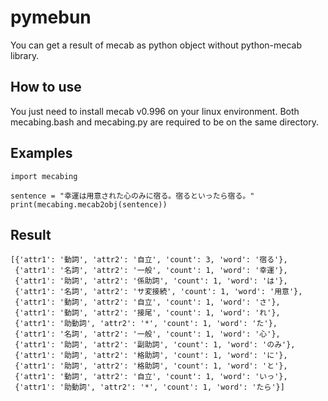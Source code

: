 # pymebun
You can get a result of mecab as python object without python-mecab library.

## How to use
You just need to install mecab v0.996 on your linux environment. Both mecabing.bash and mecabing.py are required to be on the same directory.

## Examples
~~~
import mecabing

sentence = "幸運は用意された心のみに宿る。宿るといったら宿る。"
print(mecabing.mecab2obj(sentence))
~~~

## Result
~~~
[{'attr1': '動詞', 'attr2': '自立', 'count': 3, 'word': '宿る'},
 {'attr1': '名詞', 'attr2': '一般', 'count': 1, 'word': '幸運'},
 {'attr1': '助詞', 'attr2': '係助詞', 'count': 1, 'word': 'は'},
 {'attr1': '名詞', 'attr2': 'サ変接続', 'count': 1, 'word': '用意'},
 {'attr1': '動詞', 'attr2': '自立', 'count': 1, 'word': 'さ'},
 {'attr1': '動詞', 'attr2': '接尾', 'count': 1, 'word': 'れ'},
 {'attr1': '助動詞', 'attr2': '*', 'count': 1, 'word': 'た'},
 {'attr1': '名詞', 'attr2': '一般', 'count': 1, 'word': '心'},
 {'attr1': '助詞', 'attr2': '副助詞', 'count': 1, 'word': 'のみ'},
 {'attr1': '助詞', 'attr2': '格助詞', 'count': 1, 'word': 'に'},
 {'attr1': '助詞', 'attr2': '格助詞', 'count': 1, 'word': 'と'},
 {'attr1': '動詞', 'attr2': '自立', 'count': 1, 'word': 'いっ'},
 {'attr1': '助動詞', 'attr2': '*', 'count': 1, 'word': 'たら'}]
~~~
